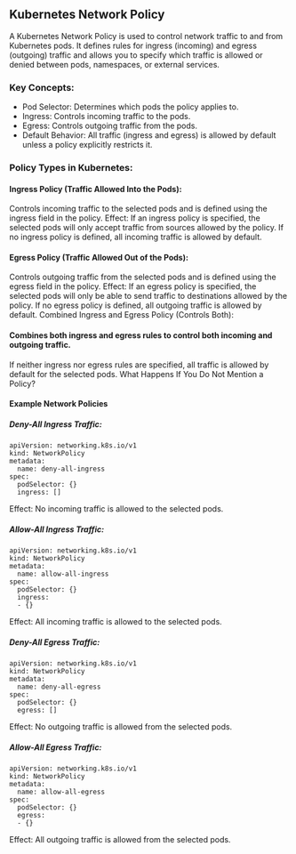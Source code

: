 ## Kubernetes Network Policy
A Kubernetes Network Policy is used to control network traffic to and from Kubernetes pods. It defines rules for ingress (incoming) and egress (outgoing) traffic and allows you to specify which traffic is allowed or denied between pods, namespaces, or external services.

### Key Concepts:
* Pod Selector: Determines which pods the policy applies to.
* Ingress: Controls incoming traffic to the pods.
* Egress: Controls outgoing traffic from the pods.
* Default Behavior: All traffic (ingress and egress) is allowed by default unless a policy explicitly restricts it.


### Policy Types in Kubernetes:
#### Ingress Policy (Traffic Allowed Into the Pods):
Controls incoming traffic to the selected pods and is defined using the ingress field in the policy.
Effect: If an ingress policy is specified, the selected pods will only accept traffic from sources allowed by the policy.
If no ingress policy is defined, all incoming traffic is allowed by default.

#### Egress Policy (Traffic Allowed Out of the Pods):
Controls outgoing traffic from the selected pods and is defined using the egress field in the policy.
Effect: If an egress policy is specified, the selected pods will only be able to send traffic to destinations allowed by the policy.
If no egress policy is defined, all outgoing traffic is allowed by default.
Combined Ingress and Egress Policy (Controls Both):

#### Combines both ingress and egress rules to control both incoming and outgoing traffic.
If neither ingress nor egress rules are specified, all traffic is allowed by default for the selected pods.
What Happens If You Do Not Mention a Policy?

#### Example Network Policies
##### Deny-All Ingress Traffic:

```
apiVersion: networking.k8s.io/v1
kind: NetworkPolicy
metadata:
  name: deny-all-ingress
spec:
  podSelector: {}
  ingress: []
```

Effect: No incoming traffic is allowed to the selected pods.

##### Allow-All Ingress Traffic:
```
apiVersion: networking.k8s.io/v1
kind: NetworkPolicy
metadata:
  name: allow-all-ingress
spec:
  podSelector: {}
  ingress:
  - {}
```

Effect: All incoming traffic is allowed to the selected pods.

##### Deny-All Egress Traffic:
```
apiVersion: networking.k8s.io/v1
kind: NetworkPolicy
metadata:
  name: deny-all-egress
spec:
  podSelector: {}
  egress: []
```
Effect: No outgoing traffic is allowed from the selected pods.

##### Allow-All Egress Traffic:
```
apiVersion: networking.k8s.io/v1
kind: NetworkPolicy
metadata:
  name: allow-all-egress
spec:
  podSelector: {}
  egress:
  - {}
```
Effect: All outgoing traffic is allowed from the selected pods.
